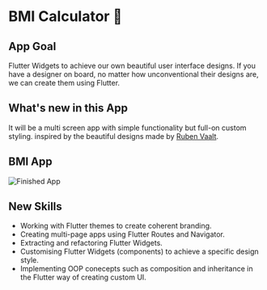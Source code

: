 


# BMI Calculator 💪

## App Goal

Flutter Widgets to achieve our own beautiful user interface designs. If you have a designer on board, no matter how unconventional their designs are, we can create them using Flutter. 


## What's new in this App
 It will be a multi screen app with simple functionality but full-on custom styling. 
 inspired by the beautiful designs made by [Ruben Vaalt](https://dribbble.com/shots/4585382-Simple-BMI-Calculator).
 
## BMI App
![Finished App](https://github.com/londonappbrewery/Images/blob/master/bmi-calc-demo.gif)

## New Skills

- Working with Flutter themes to create coherent branding. 
- Creating multi-page apps using Flutter Routes and Navigator.
- Extracting and refactoring Flutter Widgets. 
- Customising Flutter Widgets (components) to achieve a specific design style.
- Implementing OOP conecepts such as composition and inheritance in the Flutter way of creating custom UI.

